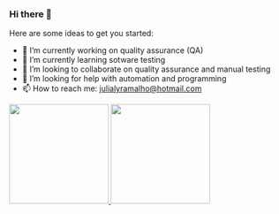 ### Hi there 👋
<div>

Here are some ideas to get you started:

- 🔭 I’m currently working on quality assurance (QA)
- 🌱 I’m currently learning sotware testing
- 👯 I’m looking to collaborate on quality assurance and manual testing
- 🤔 I’m looking for help with automation and programming
- 📫 How to reach me: julialyramalho@hotmail.com
<div>
<div>
<a href="https://www.linkedin.com/in/julialyraramalho/">
<img height="180em" src="https://github-readme-stats.vercel.app/api?username=julialyramalho&show_icons=true&theme=dracula&include_all_commits=true&count_private=true"/>
<img height="180em" src="https://github-readme-stats.vercel.app/api/top-langs/?username=julialyramalho&layout=compact&langs_count=7&theme=dracula"/>
  <a href="https://img.shields.io/badge/Jira-0052CC?style=for-the-badge&logo=Jira&logoColor=white"/>
</div>
